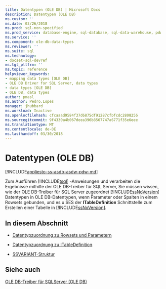 ```yaml
---
title: Datentypen (OLE DB) | Microsoft Docs
description: Datentypen (OLE DB)
ms.custom: ''
ms.date: 03/26/2018
ms.prod: sql-non-specified
ms.prod_service: database-engine, sql-database, sql-data-warehouse, pdw
ms.service: ''
ms.component: ole-db-data-types
ms.reviewer: ''
ms.suite: sql
ms.technology:
- docset-sql-devref
ms.tgt_pltfrm: ''
ms.topic: reference
helpviewer_keywords:
- mapping data types [OLE DB]
- OLE DB Driver for SQL Server, data types
- data types [OLE DB]
- OLE DB, data types
author: pmasl
ms.author: Pedro.Lopes
manager: jhubbard
ms.workload: Inactive
ms.openlocfilehash: cfcaaad9584f37d6875df91287cfbfcdc2808256
ms.sourcegitcommit: 9f4330a4b067deea396b8567747a6771f35e6eee
ms.translationtype: MT
ms.contentlocale: de-DE
ms.lasthandoff: 03/30/2018
---
```

# <a name="data-types-ole-db"></a>Datentypen (OLE DB)
[!INCLUDE[appliesto-ss-asdb-asdw-pdw-md](../../../includes/appliesto-ss-asdb-asdw-pdw-md.md)]

  Zum Ausführen [!INCLUDE[tsql](../../../includes/tsql-md.md)] -Anweisungen und verarbeiten die Ergebnisse mithilfe der OLE DB-Treiber für SQL Server, Sie müssen wissen, wie der OLE DB-Treiber für SQL Server zugeordnet [!INCLUDE[ssNoVersion](../../../includes/ssnoversion-md.md)] Datentypen in OLE DB-Datentypen, wenn Parameter oder Spalten in einem Rowsets gebunden, und es u SES der **ITableDefinition** Schnittstelle zum Erstellen einer Tabelle in [!INCLUDE[ssNoVersion](../../../includes/ssnoversion-md.md)].  
  
## <a name="in-this-section"></a>In diesem Abschnitt  
  
-   [Datentypzuordnung zu Rowsets und Parametern](../../oledb/ole-db-data-types/data-type-mapping-in-rowsets-and-parameters.md)  
  
-   [Datentypzuordnung zu ITableDefinition](../../oledb/ole-db-data-types/data-type-mapping-in-itabledefinition.md)  
  
-   [SSVARIANT-Struktur](../../oledb/ole-db-data-types/ssvariant-structure.md)  
  
## <a name="see-also"></a>Siehe auch  
 [OLE DB-Treiber für SQLServer &#40;OLE DB&#41;](../../oledb/ole-db/oledb-driver-for-sql-server-ole-db.md)  
  
  
